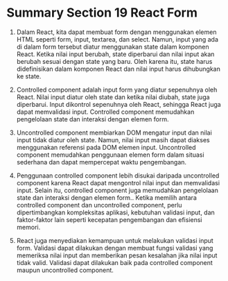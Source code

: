 # Summary Section 19 React Form

1. Dalam React, kita dapat membuat form dengan menggunakan elemen HTML seperti form, input, textarea, dan select. Namun, input yang ada di dalam form tersebut diatur menggunakan state dalam komponen React. Ketika nilai input berubah, state diperbarui dan nilai input akan berubah sesuai dengan state yang baru. Oleh karena itu, state harus didefinisikan dalam komponen React dan nilai input harus dihubungkan ke state.

2. Controlled component adalah input form yang diatur sepenuhnya oleh React. Nilai input diatur oleh state dan ketika nilai diubah, state juga diperbarui. Input dikontrol sepenuhnya oleh React, sehingga React juga dapat memvalidasi input. Controlled component memudahkan pengelolaan state dan interaksi dengan elemen form.

3. Uncontrolled component membiarkan DOM mengatur input dan nilai input tidak diatur oleh state. Namun, nilai input masih dapat diakses menggunakan referensi pada DOM elemen input. Uncontrolled component memudahkan penggunaan elemen form dalam situasi sederhana dan dapat mempercepat waktu pengembangan.

4. Penggunaan controlled component lebih disukai daripada uncontrolled component karena React dapat mengontrol nilai input dan memvalidasi input. Selain itu, controlled component juga memudahkan pengelolaan state dan interaksi dengan elemen form.. Ketika memilih antara controlled component dan uncontrolled component, perlu dipertimbangkan kompleksitas aplikasi, kebutuhan validasi input, dan faktor-faktor lain seperti kecepatan pengembangan dan efisiensi memori.

5. React juga menyediakan kemampuan untuk melakukan validasi input form. Validasi dapat dilakukan dengan membuat fungsi validasi yang memeriksa nilai input dan memberikan pesan kesalahan jika nilai input tidak valid. Validasi dapat dilakukan baik pada controlled component maupun uncontrolled component.